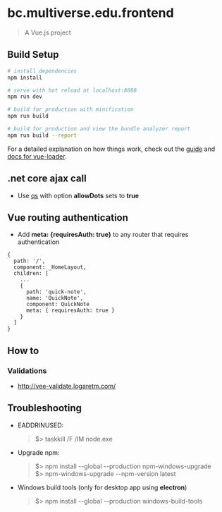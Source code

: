 # bc.multiverse.edu.frontend

> A Vue.js project

## Build Setup

``` bash
# install dependencies
npm install

# serve with hot reload at localhost:8080
npm run dev

# build for production with minification
npm run build

# build for production and view the bundle analyzer report
npm run build --report
```

For a detailed explanation on how things work, check out the [guide](http://vuejs-templates.github.io/webpack/) and [docs for vue-loader](http://vuejs.github.io/vue-loader).

## .net core ajax call  
* Use [qs](https://www.npmjs.com/package/qs) with option **allowDots** sets to **true**  

## Vue routing authentication
* Add **meta: {requiresAuth: true}** to any router that requires authentication
```
{
  path: '/',
  component: _HomeLayout,
  children: [
    ...
    {
      path: 'quick-note',
      name: 'QuickNote',
      component: QuickNote
      meta: { requiresAuth: true }
    }
  ]
}
```

## How to
### Validations
* http://vee-validate.logaretm.com/


## Troubleshooting
* EADDRINUSED:  
  > $\> taskkill /F /IM node.exe  
* Upgrade npm:
  > $\> npm install --global --production npm-windows-upgrade  
  > $\> npm-windows-upgrade --npm-version latest
* Windows build tools (only for desktop app using **electron**)
  > $\> npm install --global --production windows-build-tools